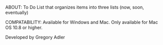 ABOUT:
	To Do List that organizes items into three lists (now, soon, eventually)


COMPATABILITY:
	Available for Windows and Mac. Only available for Mac OS 10.8 or higher.

Developed by Gregory Adler


